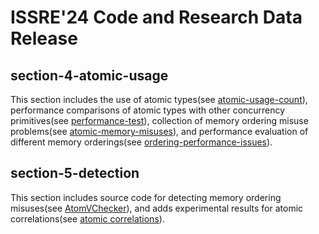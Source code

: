 # ISSRE'24 Code and Research Data Release

## section-4-atomic-usage
This section includes the use of atomic types(see [atomic-usage-count](section-4-atomic-usage/section-4-1-reason-for-usage/atomic-usage-count)), performance comparisons of atomic types with other concurrency primitives(see [performance-test](/section-4-atomic-usage/section-4-1-reason-for-usage/performance-test)), collection of memory ordering misuse problems(see [atomic-memory-misuses](section-4-atomic-usage/section-4-2-atomic-memory-misuses)), and performance evaluation of different memory orderings(see [ordering-performance-issues](section-4-atomic-usage/section-4-3-ordering-performance-issues)).


## section-5-detection
This section includes source code for detecting memory ordering misuses(see [AtomVChecker](https://github.com/AtomVChecker/rust-atomic-study/tree/main/section-5-detection/AtomVChecker)), and adds experimental results for atomic correlations(see [atomic correlations](https://github.com/AtomVChecker/rust-atomic-study/blob/main/section-5-detection/README.md)). 

